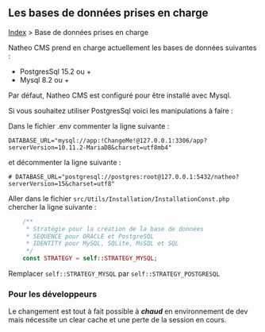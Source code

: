 ## Les bases de données prises en charge

[Index](../../index.md) > Base de données prises en charge

Natheo CMS prend en charge actuellement les bases de données suivantes :
* PostgresSql 15.2 ou +
* Mysql 8.2 ou +

Par défaut, Natheo CMS est configuré pour être installé avec Mysql.

Si vous souhaitez utiliser PostgresSql voici les manipulations à faire :

Dans le fichier .env commenter la ligne suivante :
```dotenv
DATABASE_URL="mysql://app:!ChangeMe!@127.0.0.1:3306/app?serverVersion=10.11.2-MariaDB&charset=utf8mb4"
```

et décommenter la ligne suivante :
````dotenv
# DATABASE_URL="postgresql://postgres:root@127.0.0.1:5432/natheo?serverVersion=15&charset=utf8"
````

Aller dans le fichier ```src/Utils/Installation/InstallationConst.php```
chercher la ligne suivante :
````php
    /**
     * Stratégie pour la création de la base de données
     * SEQUENCE pour ORACLE et PostgreSQL
     * IDENTITY pour MySQL, SQLite, MsSQL et SQL
     */
    const STRATEGY = self::STRATEGY_MYSQL;
````

Remplacer ```self::STRATEGY_MYSQL``` par ```self::STRATEGY_POSTGRESQL```

### Pour les développeurs
Le changement est tout à fait possible à ***chaud*** en environnement de dev mais nécessite un clear cache et une
perte de la session en cours.